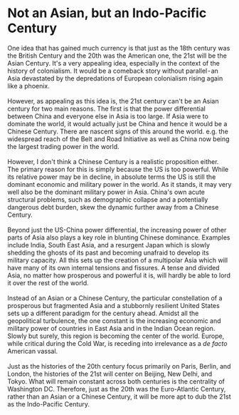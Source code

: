 # Not an Asian, but an Indo-Pacific Century

<div>
One idea that has gained much currency is that just as the 18th century was the British Century and the 20th was the American one, the 21st will be the Asian Century. It's a very appealing idea, especially in the context of the history of colonialism. It would be a comeback story without parallel - an Asia devastated by the depredations of European colonialism rising again like a phoenix.
</div><br>

<div>
However, as appealing as this idea is, the 21st century can't be an Asian century for two main reasons. The first is that the power differential between China and everyone else in Asia is too large. If Asia were to dominate the world, it would actually just be China and hence it would be a Chinese Century. There are nascent signs of this around the world. e.g. the widespread reach of the Belt and Road Initiative as well as China now being the largest trading power in the world.
</div><br>

<div>
However, I don't think a Chinese Century is a realistic proposition either. The primary reason for this is simply because the US is too powerful. While its relative power may be in decline, in absolute terms the US is still the dominant economic and military power in the world. As it stands, it may very well also be the dominant military power in Asia. China's own acute structural problems, such as demographic collapse and a potentially dangerous debt burden, skew the dynamic further away from a Chinese Century.
</div><br>

<div>
Beyond just the US-China power differential, the increasing power of other parts of Asia also plays a key role in blunting Chinese dominance. Examples include India, South East Asia, and a resurgent Japan which is slowly shedding the ghosts of its past and becoming unafraid to develop its military capacity. All this sets up the creation of a multipolar Asia which will have many of its own internal tensions and fissures. A tense and divided Asia, no matter how prosperous and powerful it is, will hardly be able to lord it over the rest of the world.
</div><br>

<div>
Instead of an Asian or a Chinese Century, the particular constellation of a prosperous but fragmented Asia and a stubbornly resilient United States sets up a different paradigm for the century ahead. Amidst all the geopolitical turbulence, the one constant is the increasing economic and military power of countries in East Asia and in the Indian Ocean region. Slowly but surely, this region is becoming the center of the world. Europe, while critical during the Cold War, is receding into irrelevance as a <em>de facto</em> American vassal.
</div><br>

<div>
Just as the histories of the 20th century focus primarily on Paris, Berlin, and London, the histories of the 21st will center on Beijing, New Delhi, and Tokyo. What will remain constant across both centuries is the centrality of Washington DC. Therefore, just as the 20th was the Euro-Atlantic Century, rather than an Asian or a Chinese Century, it will be more apt to dub the 21st as the Indo-Pacific Century.
</div><br>
